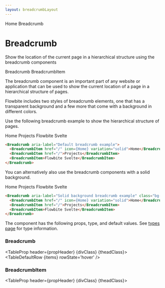 ```yaml
---
layout: breadcrumbLayout
---
```


<script>
  import Htwo from '../utils/Htwo.svelte'
  import ExampleDiv from '../utils/ExampleDiv.svelte'
  import GitHubSource from '../utils/GitHubSource.svelte'
  import CompoDescription from '../utils/CompoDescription.svelte'
  import TableProp from '../utils/TableProp.svelte'
  import TableDefaultRow from '../utils/TableDefaultRow.svelte'
  import { Breadcrumb, BreadcrumbItem } from '$lib'
  import { Home } from 'svelte-heros'
  import componentProps from '../props/Breadcrumb.json'
  import componentProps2 from '../props/BreadcrumbItem.json'
  let items = componentProps.props
  let items2 = componentProps2.props
  let propHeader = ['Name', 'Type', 'Default']
	let divClass='w-full relative overflow-x-auto shadow-md sm:rounded-lg py-4'
let theadClass ='text-xs text-gray-700 uppercase bg-gray-50 dark:bg-gray-700 dark:text-white'
</script>

<Breadcrumb>
  <BreadcrumbItem href="/" icon={Home} variation="solid">Home</BreadcrumbItem>
  <BreadcrumbItem>Breadcrumb</BreadcrumbItem>
</Breadcrumb>

<h1 class="text-3xl w-full dark:text-white pt-8 pb-4">Breadcrumb</h1>

<CompoDescription>Show the location of the current page in a hierarchical structure using the breadcrumb components</CompoDescription>

<ExampleDiv>
<GitHubSource href="breadcrumbs/Breadcrumb.svelte">Breadcrumb</GitHubSource>
<GitHubSource href="breadcrumbs/BreadcrumbItem.svelte">BreadcrumbItem</GitHubSource>
</ExampleDiv>

The breadcrumb component is an important part of any website or application that can be used to show the current location of a page in a hierarchical structure of pages.

Flowbite includes two styles of breadcrumb elements, one that has a transparent background and a few more that come with a background in different colors.

<Htwo label="Default Breadcrumb" />

Use the following breadcrumb example to show the hierarchical structure of pages.

<ExampleDiv>
<Breadcrumb aria-label="Default breadcrumb example">
  <BreadcrumbItem href="/" icon={Home} variation="solid">Home</BreadcrumbItem>
  <BreadcrumbItem href="/">Projects</BreadcrumbItem>
  <BreadcrumbItem>Flowbite Svelte</BreadcrumbItem>
</Breadcrumb>
</ExampleDiv>

```html
<Breadcrumb aria-label="Default breadcrumb example">
  <BreadcrumbItem href="/" icon={Home} variation="solid">Home</BreadcrumbItem>
  <BreadcrumbItem href="/">Projects</BreadcrumbItem>
  <BreadcrumbItem>Flowbite Svelte</BreadcrumbItem>
</Breadcrumb>
```

<Htwo label="Solid Breadcrumb" />

You can alternatively also use the breadcrumb components with a solid background.

<ExampleDiv>
<Breadcrumb aria-label="Solid background breadcrumb example" class="bg-gray-50 py-3 px-5 dark:bg-gray-900">
  <BreadcrumbItem href="/" icon={Home} variation="solid">Home</BreadcrumbItem>
  <BreadcrumbItem href="/">Projects</BreadcrumbItem>
  <BreadcrumbItem>Flowbite Svelte</BreadcrumbItem>
</Breadcrumb>
</ExampleDiv>

```html
<Breadcrumb aria-label="Solid background breadcrumb example" class="bg-gray-50 py-3 px-5 dark:bg-gray-900">
  <BreadcrumbItem href="/" icon={Home} variation="solid">Home</BreadcrumbItem>
  <BreadcrumbItem href="/">Projects</BreadcrumbItem>
  <BreadcrumbItem>Flowbite Svelte</BreadcrumbItem>
</Breadcrumb>
```

<Htwo label="Props" />

The component has the following props, type, and default values. See <a href="/pages/types">types page</a> for type information.

<h3>Breadcrumb</h3>

<TableProp header={propHeader} {divClass} {theadClass}>
  <TableDefaultRow {items} rowState='hover' />
</TableProp>

<h3>BreadcrumbItem</h3>

<TableProp header={propHeader} {divClass} {theadClass}>
  <TableDefaultRow items={items2} rowState='hover' />
</TableProp>
